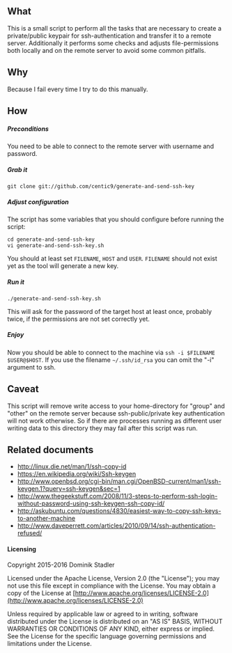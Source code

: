 ## What

This is a small script to perform all the tasks that are necessary to create a private/public keypair for 
ssh-authentication and transfer it to a remote server. Additionally it performs some checks and 
adjusts file-permissions both locally and on the remote server to avoid some common pitfalls.

## Why

Because I fail every time I try to do this manually.

## How

##### Preconditions

You need to be able to connect to the remote server with username and password.

##### Grab it

    git clone git://github.com/centic9/generate-and-send-ssh-key

##### Adjust configuration

The script has some variables that you should configure before running the script:

    cd generate-and-send-ssh-key
    vi generate-and-send-ssh-key.sh

You should at least set `FILENAME`, `HOST` and `USER`. `FILENAME` should not exist yet as the tool will generate a new key.

##### Run it

    ./generate-and-send-ssh-key.sh

This will ask for the password of the target host at least once, probably twice, if the permissions are not set correctly yet.

##### Enjoy

Now you should be able to connect to the machine via ```ssh -i $FILENAME $USER@$HOST```. If you use the filename 
```~/.ssh/id_rsa``` you can omit the "-i" argument to ssh.

## Caveat

This script will remove write access to your home-directory for "group" and "other" on the remote server because ssh-public/private key authentication will not work otherwise. So if there are processes running as different user writing data to this directory they may fail after this script was run.

## Related documents

* http://linux.die.net/man/1/ssh-copy-id
* https://en.wikipedia.org/wiki/Ssh-keygen
* http://www.openbsd.org/cgi-bin/man.cgi/OpenBSD-current/man1/ssh-keygen.1?query=ssh-keygen&sec=1
* http://www.thegeekstuff.com/2008/11/3-steps-to-perform-ssh-login-without-password-using-ssh-keygen-ssh-copy-id/
* http://askubuntu.com/questions/4830/easiest-way-to-copy-ssh-keys-to-another-machine
* http://www.daveperrett.com/articles/2010/09/14/ssh-authentication-refused/

#### Licensing

   Copyright 2015-2016 Dominik Stadler

   Licensed under the Apache License, Version 2.0 (the "License");
   you may not use this file except in compliance with the License.
   You may obtain a copy of the License at [http://www.apache.org/licenses/LICENSE-2.0](http://www.apache.org/licenses/LICENSE-2.0)

   Unless required by applicable law or agreed to in writing, software
   distributed under the License is distributed on an "AS IS" BASIS,
   WITHOUT WARRANTIES OR CONDITIONS OF ANY KIND, either express or implied.
   See the License for the specific language governing permissions and
   limitations under the License.
